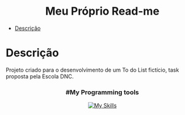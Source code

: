 <h1 align="center">Meu Próprio Read-me</h1>

<ul>
  <a href="#My Programming tools"><li>Descrição</li></a>  
</ul>

# Descrição
Projeto criado para o desenvolvimento de um To do List fictício, task proposta pela Escola DNC.
<div align="center">
  <h3>#My Programming tools</h3>
    
  [![My Skills](https://skillicons.dev/icons?i=html,css,js,c,java,postgres,postman,git,github,vscode)](https://skillicons.dev)
  
</div>

